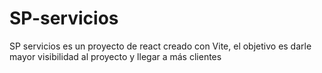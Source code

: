 # SP-servicios
SP servicios es un proyecto de react creado con Vite, el objetivo es darle mayor visibilidad al proyecto y llegar a más clientes
